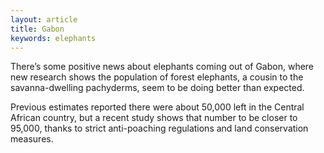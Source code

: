 ```yaml
---
layout: article
title: Gabon
keywords: elephants
---
```


There’s some positive news about elephants coming out of Gabon, where new research shows the population of forest elephants, a cousin to the savanna-dwelling pachyderms, seem to be doing better than expected.

Previous estimates reported there were about 50,000 left in the Central African country, but a recent study shows that number to be closer to 95,000, thanks to strict anti-poaching regulations and land conservation measures.
